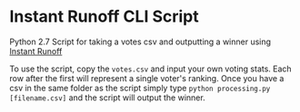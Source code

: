 # Instant Runoff CLI Script
Python 2.7 Script for taking a votes csv and outputting a winner using [Instant Runoff](https://en.wikipedia.org/wiki/Instant-runoff_voting)

To use the script, copy the `votes.csv` and input your own voting stats. Each row after the first will represent a single voter's ranking.
Once you have a csv in the same folder as the script simply type `python processing.py [filename.csv]` and the script will output the winner.
